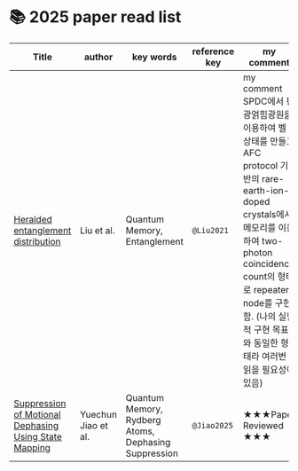 # 📚 2025 paper read list


| Title | author | key words | reference key | my comment |
|-----------|------|-------------|--------------|--------------|
| [Heralded entanglement distribution](../detailed-reviews/Liu2021.md) | Liu et al. | Quantum Memory, Entanglement | `@Liu2021` |my comment   SPDC에서 편광얽힘광원을 이용하여 벨 상태를 만들고 AFC protocol 기반의 rare-earth-ion-doped crystals에서 메모리를 이용하여 two-photon coincidence count의 형태로 repeater node를 구현함. (나의 실험적 구현 목표와 동일한 형태라 여러번 읽을 필요성이 있음)|
| [Suppression of Motional Dephasing Using State Mapping](../detailed-reviews/Jiao2025.md) | Yuechun Jiao et al. | Quantum Memory, Rydberg Atoms, Dephasing Suppression | `@Jiao2025` |★★★Paper Reviewed ★★★|
